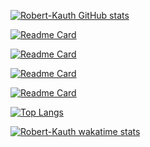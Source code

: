 [![Robert-Kauth GitHub stats](https://github-readme-stats.vercel.app/api?username=Robert-Kauth&count_private=true&show_icons=true&theme=ocean_dark)](https://github.com/anuraghazra/github-readme-stats)

[![Readme Card](https://github-readme-stats.vercel.app/api/pin/?username=Robert-Kauth&repo=Antinote)](https://github.com/Robert-Kauth/Antinote)

[![Readme Card](https://github-readme-stats.vercel.app/api/pin/?username=Robert-Kauth&repo=DepthChart)](https://github.com/Robert-Kauth/DepthChart)

[![Readme Card](https://github-readme-stats.vercel.app/api/pin/?username=anndonnelly&repo=Speak-Easy)](https://github.com/anndonnelly/Speak-Easy)

[![Readme Card](https://github-readme-stats.vercel.app/api/pin/?username=mkoerner570&repo=goodreads-express-project)](https://github.com/mkoerner570/goodreads-express-project)

[![Top Langs](https://github-readme-stats.vercel.app/api/top-langs/?username=Robert-Kauth)](https://github.com/anuraghazra/github-readme-stats)

[![Robert-Kauth wakatime stats](https://github-readme-stats.vercel.app/api/wakatime?username=RobKauth&layout=compact)](https://github.com/anuraghazra/github-readme-stats)
